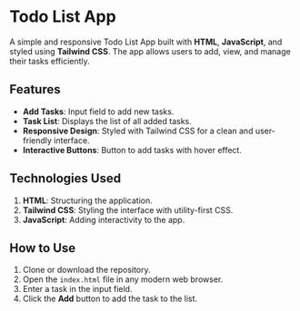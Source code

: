 # Todo List App

A simple and responsive Todo List App built with **HTML**, **JavaScript**, and styled using **Tailwind CSS**. The app allows users to add, view, and manage their tasks efficiently.

## Features

- **Add Tasks**: Input field to add new tasks.
- **Task List**: Displays the list of all added tasks.
- **Responsive Design**: Styled with Tailwind CSS for a clean and user-friendly interface.
- **Interactive Buttons**: Button to add tasks with hover effect.

## Technologies Used

1. **HTML**: Structuring the application.
2. **Tailwind CSS**: Styling the interface with utility-first CSS.
3. **JavaScript**: Adding interactivity to the app.


## How to Use

1. Clone or download the repository.
2. Open the `index.html` file in any modern web browser.
3. Enter a task in the input field.
4. Click the **Add** button to add the task to the list.
